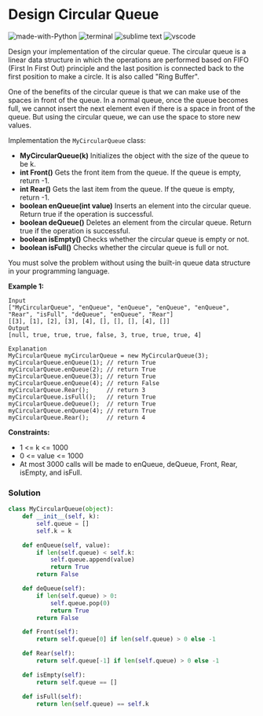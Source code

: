 # Design Circular Queue
![made-with-Python](https://img.shields.io/badge/Made%20with-Python-007396.svg)
![terminal](https://img.shields.io/badge/Windows%20Terminal-4D4D4D?logo=windows%20terminal&logoColor=white)
![sublime text](https://img.shields.io/badge/sublime_text-%23575757.svg?logo=sublime-text&logoColor=important)
![vscode](https://img.shields.io/badge/Visual_Studio_Code-0078D4?logo=visual%20studio%20code&logoColor=white)

Design your implementation of the circular queue. The circular queue is a linear data structure in which the operations are performed based on FIFO (First In First Out) principle and the last position is connected back to the first position to make a circle. It is also called "Ring Buffer".

One of the benefits of the circular queue is that we can make use of the spaces in front of the queue. In a normal queue, once the queue becomes full, we cannot insert the next element even if there is a space in front of the queue. But using the circular queue, we can use the space to store new values.

Implementation the `MyCircularQueue` class:
- **MyCircularQueue(k)** Initializes the object with the size of the queue to be k.
- **int Front()** Gets the front item from the queue. If the queue is empty, return -1.
- **int Rear()** Gets the last item from the queue. If the queue is empty, return -1.
- **boolean enQueue(int value)** Inserts an element into the circular queue. Return true if the operation is successful.
- **boolean deQueue()** Deletes an element from the circular queue. Return true if the operation is successful.
- **boolean isEmpty()** Checks whether the circular queue is empty or not.
- **boolean isFull()** Checks whether the circular queue is full or not.

You must solve the problem without using the built-in queue data structure in your programming language.

__Example 1:__
```
Input
["MyCircularQueue", "enQueue", "enQueue", "enQueue", "enQueue", "Rear", "isFull", "deQueue", "enQueue", "Rear"]
[[3], [1], [2], [3], [4], [], [], [], [4], []]
Output
[null, true, true, true, false, 3, true, true, true, 4]

Explanation
MyCircularQueue myCircularQueue = new MyCircularQueue(3);
myCircularQueue.enQueue(1); // return True
myCircularQueue.enQueue(2); // return True
myCircularQueue.enQueue(3); // return True
myCircularQueue.enQueue(4); // return False
myCircularQueue.Rear();     // return 3
myCircularQueue.isFull();   // return True
myCircularQueue.deQueue();  // return True
myCircularQueue.enQueue(4); // return True
myCircularQueue.Rear();     // return 4
```

__Constraints:__
- 1 <= k <= 1000
- 0 <= value <= 1000
- At most 3000 calls will be made to enQueue, deQueue, Front, Rear, isEmpty, and isFull.


### Solution
```py
class MyCircularQueue(object):
    def __init__(self, k):
        self.queue = []
        self.k = k

    def enQueue(self, value):
        if len(self.queue) < self.k:
            self.queue.append(value)
            return True
        return False

    def deQueue(self):
        if len(self.queue) > 0:
            self.queue.pop(0)
            return True
        return False

    def Front(self):
        return self.queue[0] if len(self.queue) > 0 else -1

    def Rear(self):
        return self.queue[-1] if len(self.queue) > 0 else -1

    def isEmpty(self):
        return self.queue == []

    def isFull(self):
        return len(self.queue) == self.k
```